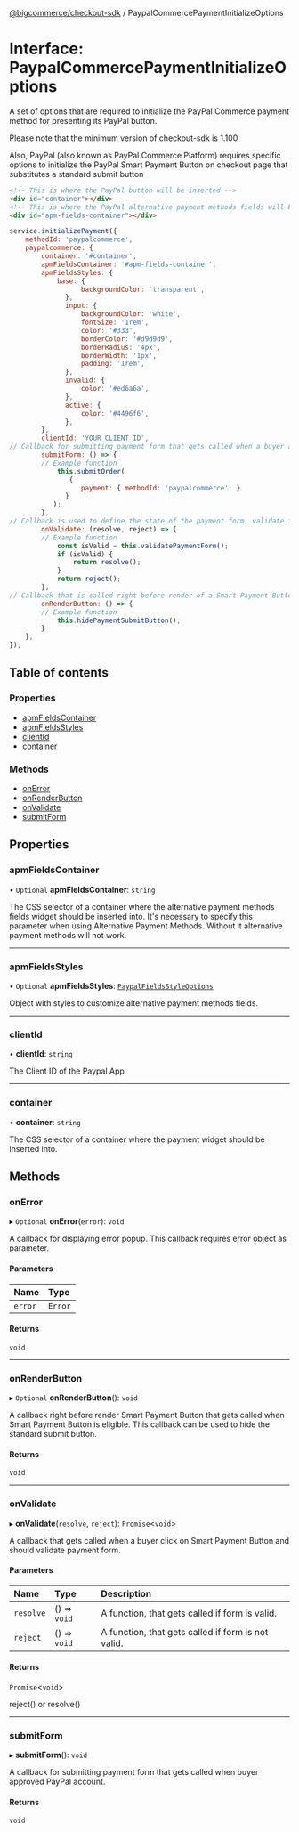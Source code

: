 [@bigcommerce/checkout-sdk](../README.md) / PaypalCommercePaymentInitializeOptions

# Interface: PaypalCommercePaymentInitializeOptions

A set of options that are required to initialize the PayPal Commerce payment
method for presenting its PayPal button.

Please note that the minimum version of checkout-sdk is 1.100

Also, PayPal (also known as PayPal Commerce Platform) requires specific options to initialize the PayPal Smart Payment Button on checkout page that substitutes a standard submit button
```html
<!-- This is where the PayPal button will be inserted -->
<div id="container"></div>
<!-- This is where the PayPal alternative payment methods fields will be inserted.  -->
<div id="apm-fields-container"></div>
```

```js
service.initializePayment({
    methodId: 'paypalcommerce',
    paypalcommerce: {
        container: '#container',
        apmFieldsContainer: '#apm-fields-container',
        apmFieldsStyles: {
            base: {
                  backgroundColor: 'transparent',
              },
              input: {
                  backgroundColor: 'white',
                  fontSize: '1rem',
                  color: '#333',
                  borderColor: '#d9d9d9',
                  borderRadius: '4px',
                  borderWidth: '1px',
                  padding: '1rem',
              },
              invalid: {
                  color: '#ed6a6a',
              },
              active: {
                  color: '#4496f6',
              },
        },
        clientId: 'YOUR_CLIENT_ID',
// Callback for submitting payment form that gets called when a buyer approves PayPal payment
        submitForm: () => {
        // Example function
            this.submitOrder(
               {
                  payment: { methodId: 'paypalcommerce', }
              }
           );
        },
// Callback is used to define the state of the payment form, validate if it is applicable for submit.
        onValidate: (resolve, reject) => {
        // Example function
            const isValid = this.validatePaymentForm();
            if (isValid) {
                return resolve();
            }
            return reject();
        },
// Callback that is called right before render of a Smart Payment Button. It gets called when a buyer is eligible for use of the particular PayPal method. This callback can be used to hide the standard submit button.
        onRenderButton: () => {
        // Example function
            this.hidePaymentSubmitButton();
        }
    },
});
```

## Table of contents

### Properties

- [apmFieldsContainer](PaypalCommercePaymentInitializeOptions.md#apmfieldscontainer)
- [apmFieldsStyles](PaypalCommercePaymentInitializeOptions.md#apmfieldsstyles)
- [clientId](PaypalCommercePaymentInitializeOptions.md#clientid)
- [container](PaypalCommercePaymentInitializeOptions.md#container)

### Methods

- [onError](PaypalCommercePaymentInitializeOptions.md#onerror)
- [onRenderButton](PaypalCommercePaymentInitializeOptions.md#onrenderbutton)
- [onValidate](PaypalCommercePaymentInitializeOptions.md#onvalidate)
- [submitForm](PaypalCommercePaymentInitializeOptions.md#submitform)

## Properties

### apmFieldsContainer

• `Optional` **apmFieldsContainer**: `string`

The CSS selector of a container where the alternative payment methods fields widget should be inserted into.
It's necessary to specify this parameter when using Alternative Payment Methods.
Without it alternative payment methods will not work.

___

### apmFieldsStyles

• `Optional` **apmFieldsStyles**: [`PaypalFieldsStyleOptions`](PaypalFieldsStyleOptions.md)

Object with styles to customize alternative payment methods fields.

___

### clientId

• **clientId**: `string`

 The Client ID of the Paypal App

___

### container

• **container**: `string`

The CSS selector of a container where the payment widget should be inserted into.

## Methods

### onError

▸ `Optional` **onError**(`error`): `void`

A callback for displaying error popup. This callback requires error object as parameter.

#### Parameters

| Name | Type |
| :------ | :------ |
| `error` | `Error` |

#### Returns

`void`

___

### onRenderButton

▸ `Optional` **onRenderButton**(): `void`

A callback right before render Smart Payment Button that gets called when
Smart Payment Button is eligible. This callback can be used to hide the standard submit button.

#### Returns

`void`

___

### onValidate

▸ **onValidate**(`resolve`, `reject`): `Promise`<`void`\>

A callback that gets called when a buyer click on Smart Payment Button
and should validate payment form.

#### Parameters

| Name | Type | Description |
| :------ | :------ | :------ |
| `resolve` | () => `void` | A function, that gets called if form is valid. |
| `reject` | () => `void` | A function, that gets called if form is not valid. |

#### Returns

`Promise`<`void`\>

reject() or resolve()

___

### submitForm

▸ **submitForm**(): `void`

A callback for submitting payment form that gets called
when buyer approved PayPal account.

#### Returns

`void`
